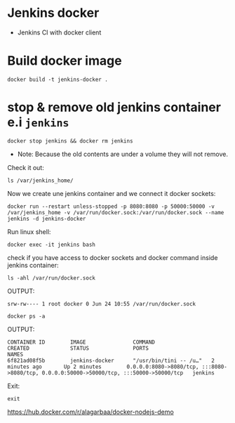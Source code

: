 # Jenkins docker
* Jenkins CI with docker client

# Build docker image

```
docker build -t jenkins-docker .
```

# stop & remove old jenkins container e.i `jenkins`

```
docker stop jenkins && docker rm jenkins
```

* Note: Because the old contents are under a volume they will not remove.

Check it out:

```
ls /var/jenkins_home/
```

Now we create une jenkins container and we connect it docker sockets:

```
docker run --restart unless-stopped -p 8080:8080 -p 50000:50000 -v /var/jenkins_home -v /var/run/docker.sock:/var/run/docker.sock --name jenkins -d jenkins-docker
```

Run linux shell:
```
docker exec -it jenkins bash
```

check if you have access to docker sockets and docker command inside jenkins container:
```
ls -ahl /var/run/docker.sock
```

OUTPUT:

```
srw-rw---- 1 root docker 0 Jun 24 10:55 /var/run/docker.sock
```

```
docker ps -a
```

OUTPUT:

```
CONTAINER ID        IMAGE               COMMAND                  CREATED             STATUS              PORTS                                                                                      NAMES
6f821ad08f5b        jenkins-docker      "/usr/bin/tini -- /u…"   2 minutes ago       Up 2 minutes        0.0.0.0:8080->8080/tcp, :::8080->8080/tcp, 0.0.0.0:50000->50000/tcp, :::50000->50000/tcp   jenkins
```


Exit:

```
exit
```


https://hub.docker.com/r/alagarbaa/docker-nodejs-demo